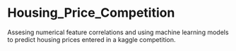 # Housing_Price_Competition

Assesing numerical feature correlations and using machine learning models to predict housing prices entered in a kaggle competition.
